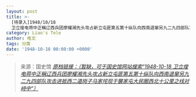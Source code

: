 ```yaml
---
layout: post
title: >-
  [待录入]1948/10/18
  卫立煌电蒋中正稱辽西兵团廖耀湘先头攻占新立屯匪第五第十纵队向西南退窜另九二九四部队攻击进抵西二道岗子马家垞现于襲家屯大民圈西北十公里之线对峙中
category: Liao's Tele
author: 电文
tags: 分类
date: '1948-10-18 00:00:00 +0000'
---
```



> 来源：国史馆 [*原档链接：（暂缺，可于国史馆网站搜索“1948-10-18 卫立煌电蒋中正稱辽西兵团廖耀湘先头攻占新立屯匪第五第十纵队向西南退窜另九二九四部队攻击进抵西二道岗子马家垞现于襲家屯大民圈西北十公里之线对峙中“）*]()
